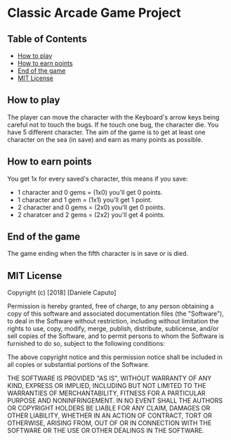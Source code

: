 # Classic Arcade Game Project

## Table of Contents

* [How to play](#How-to-play)
* [How to earn points](#How-to-earn-points)
* [End of the game](#End-of-the-game)
* [MIT License](#mit-license)

## How to play

The player can move the character with the Keyboard's arrow keys being careful not to touch the bugs. If he touch one bug, the character die.
You have 5 different character.
The aim of the game is to get at least one character on the sea (in save) and earn as many points as possible.

## How to earn points

You get 1x for every saved's character, this means if you save:

* 1 character and 0 gems = (1x0) you'll get 0 points.
* 1 character and 1 gem = (1x1) you'll get 1 point.
* 2 character and 0 gems = (2x0) you'll get 0 points.
* 2 charatcer and 2 gems = (2x2) you'll get 4 points.

## End of the game

The game ending when the fifth character is in save or is died.

## MIT License

Copyright (c) [2018] [Daniele Caputo]

Permission is hereby granted, free of charge, to any person obtaining a copy
of this software and associated documentation files (the "Software"), to deal
in the Software without restriction, including without limitation the rights
to use, copy, modify, merge, publish, distribute, sublicense, and/or sell
copies of the Software, and to permit persons to whom the Software is
furnished to do so, subject to the following conditions:

The above copyright notice and this permission notice shall be included in all
copies or substantial portions of the Software.

THE SOFTWARE IS PROVIDED "AS IS", WITHOUT WARRANTY OF ANY KIND, EXPRESS OR
IMPLIED, INCLUDING BUT NOT LIMITED TO THE WARRANTIES OF MERCHANTABILITY,
FITNESS FOR A PARTICULAR PURPOSE AND NONINFRINGEMENT. IN NO EVENT SHALL THE
AUTHORS OR COPYRIGHT HOLDERS BE LIABLE FOR ANY CLAIM, DAMAGES OR OTHER
LIABILITY, WHETHER IN AN ACTION OF CONTRACT, TORT OR OTHERWISE, ARISING FROM,
OUT OF OR IN CONNECTION WITH THE SOFTWARE OR THE USE OR OTHER DEALINGS IN THE
SOFTWARE.